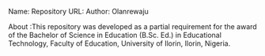 Name: Repository
URL: 
Author: Olanrewaju

About :This repository was developed as a partial requirement for the award of the Bachelor of Science in Education (B.Sc. Ed.) in Educational Technology, Faculty of Education, University of Ilorin, Ilorin, Nigeria.
